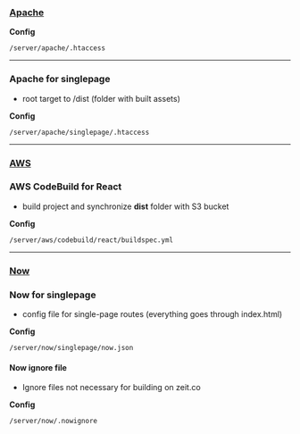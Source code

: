 ### [Apache](https://httpd.apache.org)

**Config**

    /server/apache/.htaccess

---

### Apache for singlepage

-   root target to /dist (folder with built assets)

**Config**

    /server/apache/singlepage/.htaccess

---

### [AWS](https://aws.amazon.com)

### AWS CodeBuild for React

-   build project and synchronize **dist** folder with S3 bucket

**Config**

    /server/aws/codebuild/react/buildspec.yml

---

### [Now](https://zeit.co/dashboard)

### Now for singlepage

-   config file for single-page routes (everything goes through index.html)

**Config**

    /server/now/singlepage/now.json

#### Now ignore file

-   Ignore files not necessary for building on zeit.co

**Config**

    /server/now/.nowignore

